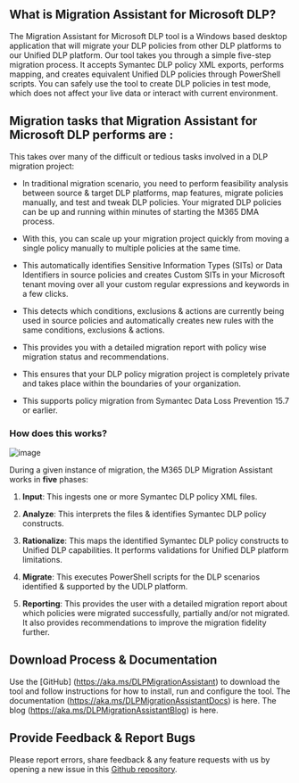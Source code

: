 
       
## What is Migration Assistant for Microsoft DLP?

The Migration Assistant for Microsoft DLP tool is a Windows based desktop application that will migrate your DLP policies from other DLP platforms to our Unified DLP platform. 
Our tool takes you through a simple five-step migration process. It accepts Symantec DLP policy XML exports, performs mapping, and creates equivalent Unified DLP policies through PowerShell scripts.
You can safely use the tool to create DLP policies in test mode, which does not affect your live data or interact with current environment. 

## Migration tasks that Migration Assistant for Microsoft DLP performs are :

This takes over many of the difficult or tedious tasks involved in a DLP migration project:

* In traditional migration scenario, you need to perform feasibility analysis between source & target DLP platforms, map features, migrate policies manually, and test and tweak DLP policies. Your migrated DLP policies can be up and running within minutes of starting the M365 DMA process.

* With this, you can scale up your migration project quickly from moving a single policy manually to multiple policies at the same time.

* This automatically identifies Sensitive Information Types (SITs) or Data Identifiers in source policies and creates Custom SITs in your Microsoft tenant moving over all your custom regular expressions and keywords in a few clicks.

* This detects which conditions, exclusions & actions are currently being used in source policies and automatically creates new rules with the same conditions, exclusions & actions.

* This provides you with a detailed migration report with policy wise migration status and recommendations.

* This ensures that your DLP policy migration project is completely private and takes place within the boundaries of your organization.

* This supports policy migration from Symantec Data Loss Prevention 15.7 or earlier.

### How does this works?

![image](https://user-images.githubusercontent.com/52564314/138813155-645a8179-ec31-4f7c-ba71-81f921715642.png)

During a given instance of migration, the M365 DLP Migration Assistant works in **five** phases:

1. **Input**: This ingests one or more Symantec DLP policy XML files.

1. **Analyze**: This interprets the files & identifies Symantec DLP policy constructs.

1. **Rationalize**: This maps the identified Symantec DLP policy constructs to Unified DLP capabilities. It performs validations for Unified DLP platform limitations.

1. **Migrate**: This executes PowerShell scripts for the DLP scenarios identified & supported by the UDLP platform.

1. **Reporting**: This provides the user with a detailed migration report about which policies were migrated successfully, partially and/or not migrated. It also provides recommendations to improve the migration fidelity further.

## Download Process & Documentation

Use the [GitHub] (https://aka.ms/DLPMigrationAssistant) to download the tool and follow instructions for how to install, run and configure the tool.
The documentation (https://aka.ms/DLPMigrationAssistantDocs) is here.
The blog (https://aka.ms/DLPMigrationAssistantBlog) is here.

## Provide Feedback & Report Bugs

Please report errors, share feedback & any feature requests with us by opening a new issue in this [Github repository](https://github.com/OfficeDev/MAMD/issues).
